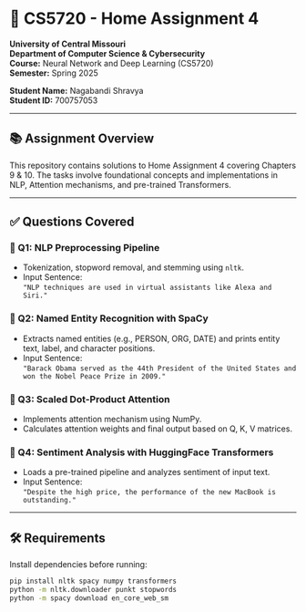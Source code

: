 # 🧠 CS5720 - Home Assignment 4  
**University of Central Missouri**  
**Department of Computer Science & Cybersecurity**  
**Course:** Neural Network and Deep Learning (CS5720)  
**Semester:** Spring 2025  

**Student Name:** Nagabandi Shravya  
**Student ID:** 700757053  

---

## 📚 Assignment Overview

This repository contains solutions to Home Assignment 4 covering Chapters 9 & 10. The tasks involve foundational concepts and implementations in NLP, Attention mechanisms, and pre-trained Transformers.

---

## ✅ Questions Covered

### 🔹 Q1: NLP Preprocessing Pipeline
- Tokenization, stopword removal, and stemming using `nltk`.
- Input Sentence:  
  `"NLP techniques are used in virtual assistants like Alexa and Siri."`

### 🔹 Q2: Named Entity Recognition with SpaCy
- Extracts named entities (e.g., PERSON, ORG, DATE) and prints entity text, label, and character positions.
- Input Sentence:  
  `"Barack Obama served as the 44th President of the United States and won the Nobel Peace Prize in 2009."`

### 🔹 Q3: Scaled Dot-Product Attention
- Implements attention mechanism using NumPy.
- Calculates attention weights and final output based on Q, K, V matrices.

### 🔹 Q4: Sentiment Analysis with HuggingFace Transformers
- Loads a pre-trained pipeline and analyzes sentiment of input text.
- Input Sentence:  
  `"Despite the high price, the performance of the new MacBook is outstanding."`

---

## 🛠 Requirements

Install dependencies before running:

```bash
pip install nltk spacy numpy transformers
python -m nltk.downloader punkt stopwords
python -m spacy download en_core_web_sm
